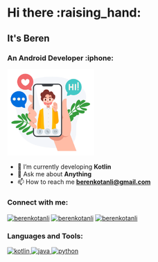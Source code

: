 <h1> Hi there :raising_hand: </h1> 
<h2> It's Beren</h2>
<h3> An Android Developer :iphone: </h3>

  <img src="./welcome.gif" 
  alt="gif" 
  height="200"
  width="200" />
  
- 🌱 I’m currently developing **Kotlin**
- 💬 Ask me about **Anything**
- 📫 How to reach me **berenkotanli@gmail.com**

<h3 align="left">Connect with me:</h3>
<p align="left">
  <a href="https://www.linkedin.com/in/berenkotanli/" target="blank"
    ><img
      align="center"
      src="https://velanovascular.com/wp-content/uploads/2020/06/LinkedIn.png"
      alt="berenkotanli"
      height="30"
      width="30"
  /></a>
  <a href="https://www.instagram.com/berenkotanli/" target="blank"
    ><img
      align="center"
      src="https://upload.wikimedia.org/wikipedia/commons/thumb/e/e7/Instagram_logo_2016.svg/1200px-Instagram_logo_2016.svg.png"
      alt="berenkotanli"
      height="30"
      width="30"
  /></a>
  <a href="https://www.hackerrank.com/berenkotanli" target="blank"
    ><img
      align="center"
      src="https://cdn3.iconfinder.com/data/icons/logos-and-brands-adobe/512/160_Hackerrank-512.png"
      alt="berenkotanli"
      height="30"
      width="30"
  /></a>
</p>

<h3 align="left">Languages and Tools:</h3>
<p align="left">
  <a href="https://kotlinlang.org/" target="_blank">
    <img
      src="https://www.logo.wine/a/logo/Kotlin_(programming_language)/Kotlin_(programming_language)-Logo.wine.svg"
      alt="kotlin"
      width="40"
      height="40"
    /> </a
  >
  <a href="https://www.java.com/tr/" target="_blank">
    <img
      src="https://www.vectorlogo.zone/logos/java/java-icon.svg"
      alt="java"
      width="40"
      height="40"
    /> </a
  >
  <a href="https://www.python.org/"
    target="_blank"
  >
    <img
      src="https://www.vectorlogo.zone/logos/python/python-icon.svg"
      alt="python"
      width="40"
      height="40"
    />
  </a>

</p>
